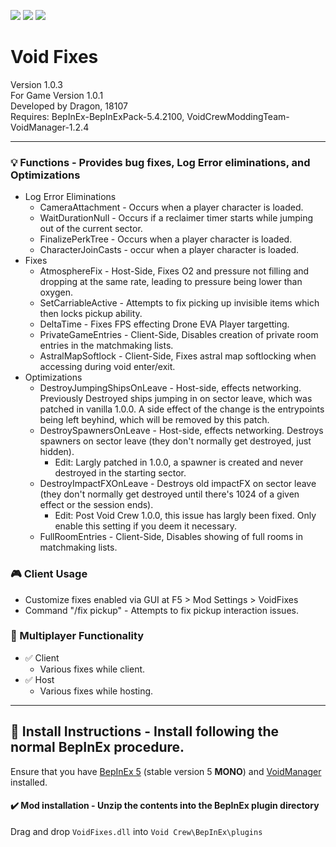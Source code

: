 [![](https://img.shields.io/badge/-Void_Crew_Modding_Team-111111?style=just-the-label&logo=github&labelColor=24292f)](https://github.com/Void-Crew-Modding-Team)
![](https://img.shields.io/badge/Game%20Version-1.0.1-111111?style=flat&labelColor=24292f&color=111111)
[![](https://img.shields.io/discord/1180651062550593536.svg?&logo=discord&logoColor=ffffff&style=flat&label=Discord&labelColor=24292f&color=111111)](https://discord.gg/g2u5wpbMGu "Void Crew Modding Discord")

# Void Fixes

Version 1.0.3  
For Game Version 1.0.1  
Developed by Dragon, 18107  
Requires:  BepInEx-BepInExPack-5.4.2100, VoidCrewModdingTeam-VoidManager-1.2.4


---------------------

### 💡 Functions - **Provides bug fixes, Log Error eliminations, and Optimizations**

- Log Error Eliminations
  - CameraAttachment - Occurs when a player character is loaded.
  - WaitDurationNull - Occurs if a reclaimer timer starts while jumping out of the current sector.
  - FinalizePerkTree - Occurs when a player character is loaded.
  - CharacterJoinCasts - occur when a player character is loaded.
- Fixes
  - AtmosphereFix - Host-Side, Fixes O2 and pressure not filling and dropping at the same rate, leading to pressure being lower than oxygen.
  - SetCarriableActive - Attempts to fix picking up invisible items which then locks pickup ability.
  - DeltaTime - Fixes FPS effecting Drone EVA Player targetting.
  - PrivateGameEntries - Client-Side, Disables creation of private room entries in the matchmaking lists.
  - AstralMapSoftlock - Client-Side, Fixes astral map softlocking when accessing during void enter/exit.
- Optimizations
  - DestroyJumpingShipsOnLeave - Host-side, effects networking. Previously Destroyed ships jumping in on sector leave, which was patched in vanilla 1.0.0. A side effect of the change is the entrypoints being left beyhind, which will be removed by this patch.
  - DestroySpawnersOnLeave - Host-side, effects networking. Destroys spawners on sector leave (they don't normally get destroyed, just hidden).
	- Edit: Largly patched in 1.0.0, a spawner is created and never destroyed in the starting sector.
  - DestroyImpactFXOnLeave - Destroys old impactFX on sector leave (they don't normally get destroyed until there's 1024 of a given effect or the session ends).
	- Edit: Post Void Crew 1.0.0, this issue has largly been fixed. Only enable this setting if you deem it necessary.
  - FullRoomEntries - Client-Side, Disables showing of full rooms in matchmaking lists.

### 🎮 Client Usage

- Customize fixes enabled via GUI at F5 > Mod Settings > VoidFixes
- Command "/fix pickup" - Attempts to fix pickup interaction issues.

### 👥 Multiplayer Functionality

- ✅ Client
  - Various fixes while client.
- ✅ Host
  - Various fixes while hosting.

---------------------

## 🔧 Install Instructions - **Install following the normal BepInEx procedure.**

Ensure that you have [BepInEx 5](https://thunderstore.io/c/void-crew/p/BepInEx/BepInExPack/) (stable version 5 **MONO**) and [VoidManager](https://thunderstore.io/c/void-crew/p/VoidCrewModdingTeam/VoidManager/) installed.

#### ✔️ Mod installation - **Unzip the contents into the BepInEx plugin directory**

Drag and drop `VoidFixes.dll` into `Void Crew\BepInEx\plugins`
